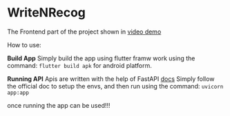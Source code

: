 # WriteNRecog

The Frontend part of the project shown in [video demo](https://youtu.be/hmwlQjQ06OE)

How to use:

**Build App**
Simply build the app using flutter framw work using the command:
`flutter build apk` for android platform.

**Running API**
Apis are written with the help of FastAPI [docs](https://fastapi.tiangolo.com/)
Simply follow the official doc to setup the envs, and then run using the command:
`uvicorn app:app`

once running the app can be used!!!
